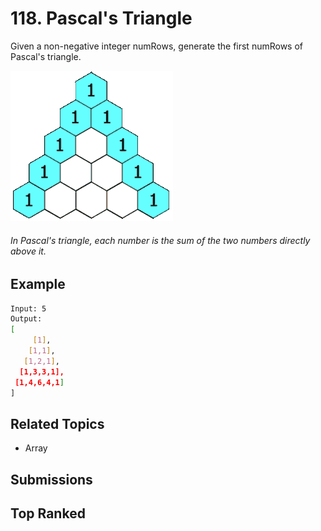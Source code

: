 # 118. Pascal's Triangle

Given a non-negative integer numRows, generate the first numRows of Pascal's triangle.

![Pascal's Trangle](../../assets/images/118.PascalTriangleAnimated2.gif)

###### In Pascal's triangle, each number is the sum of the two numbers directly above it.

## Example

```bash
Input: 5
Output:
[
     [1],
    [1,1],
   [1,2,1],
  [1,3,3,1],
 [1,4,6,4,1]
]
```

## Related Topics

- Array

## Submissions

## Top Ranked
